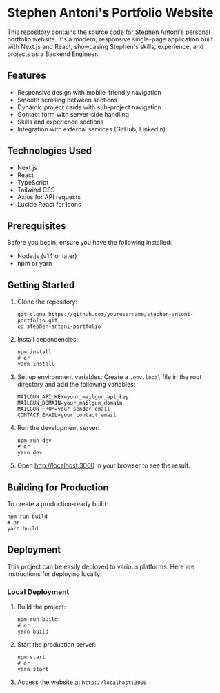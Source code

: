 # Stephen Antoni's Portfolio Website

This repository contains the source code for Stephen Antoni's personal portfolio website. It's a modern, responsive single-page application built with Next.js and React, showcasing Stephen's skills, experience, and projects as a Backend Engineer.

## Features

- Responsive design with mobile-friendly navigation
- Smooth scrolling between sections
- Dynamic project cards with sub-project navigation
- Contact form with server-side handling
- Skills and experience sections
- Integration with external services (GitHub, LinkedIn)

## Technologies Used

- Next.js
- React
- TypeScript
- Tailwind CSS
- Axios for API requests
- Lucide React for icons

## Prerequisites

Before you begin, ensure you have the following installed:
- Node.js (v14 or later)
- npm or yarn

## Getting Started

1. Clone the repository:
   ```
   git clone https://github.com/yourusername/stephen-antoni-portfolio.git
   cd stephen-antoni-portfolio
   ```

2. Install dependencies:
   ```
   npm install
   # or
   yarn install
   ```

3. Set up environment variables:
   Create a `.env.local` file in the root directory and add the following variables:
   ```
   MAILGUN_API_KEY=your_mailgun_api_key
   MAILGUN_DOMAIN=your_mailgun_domain
   MAILGUN_FROM=your_sender_email
   CONTACT_EMAIL=your_contact_email
   ```

4. Run the development server:
   ```
   npm run dev
   # or
   yarn dev
   ```

5. Open [http://localhost:3000](http://localhost:3000) in your browser to see the result.

## Building for Production

To create a production-ready build:

```
npm run build
# or
yarn build
```

## Deployment

This project can be easily deployed to various platforms. Here are instructions for deploying locally:

### Local Deployment

1. Build the project:
   ```
   npm run build
   # or
   yarn build
   ```

2. Start the production server:
   ```
   npm start
   # or
   yarn start
   ```

3. Access the website at `http://localhost:3000`
